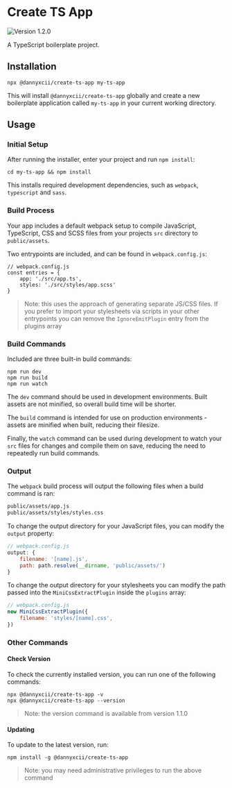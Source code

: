 # Create TS App

<!-- Version Badge -->
<img src="https://img.shields.io/badge/Version-1.2.0-blue" alt="Version 1.2.0">

A TypeScript boilerplate project.

## Installation

```shell
npx @dannyxcii/create-ts-app my-ts-app
```

This will install `@dannyxcii/create-ts-app` globally and create a new boilerplate
application called `my-ts-app` in your current working directory.

## Usage

### Initial Setup

After running the installer, enter your project and run `npm install`:

```shell
cd my-ts-app && npm install
```

This installs required development dependencies, such as `webpack`, `typescript`
and `sass`.

### Build Process

Your app includes a default webpack setup to compile JavaScript, TypeScript, CSS and SCSS files
from your projects `src` directory to `public/assets`.

Two entrypoints are included, and can be found in `webpack.config.js`:

```app
// webpack.config.js
const entries = {
	app: './src/app.ts',
	styles: './src/styles/app.scss'
}
```

> Note: this uses the approach of generating separate JS/CSS files. If you prefer to import your
> stylesheets via scripts in your other entrypoints you can remove the `IgnoreEmitPlugin` entry
> from the plugins array

### Build Commands

Included are three built-in build commands:

```shell
npm run dev
npm run build
npm run watch
```

The `dev` command should be used in development environments. Built assets are not minified,
so overall build time will be shorter.

The `build` command is intended for use on production environments - assets are minified when built,
reducing their filesize.

Finally, the `watch` command can be used during development to watch your `src` files for changes and compile
them on save, reducing the need to repeatedly run build commands.

### Output

The `webpack` build process will output the following files when a build command is ran:

```txt
public/assets/app.js
public/assets/styles/styles.css
```

To change the output directory for your JavaScript files, you can modify the `output` property:

```javascript
// webpack.config.js
output: {
	filename: '[name].js',
	path: path.resolve(__dirname, 'public/assets/')
}
```

To change the output directory for your stylesheets you can modify the path passed into the
`MiniCssExtractPlugin` inside the `plugins` array:

```javascript
// webpack.config.js
new MiniCssExtractPlugin({
	filename: 'styles/[name].css',
})
```

### Other Commands

#### Check Version

To check the currently installed version, you can run one of the following commands:

```shell
npx @dannyxcii/create-ts-app -v
npx @dannyxcii/create-ts-app --version
```

> Note: the version command is available from version 1.1.0

#### Updating

To update to the latest version, run:

```shell
npm install -g @dannyxcii/create-ts-app
```

> Note: you may need administrative privileges to run the above command